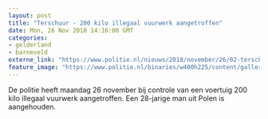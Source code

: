 ```yaml
---
layout: post
title: "Terschuur - 200 kilo illegaal vuurwerk aangetroffen"
date: Mon, 26 Nov 2018 14:16:00 GMT
categories: 
- gelderland 
- barneveld 
externe_link: "https://www.politie.nl/nieuws/2018/november/26/02-terschuur-200-kilo-illegaal-vuurwerk-aangetroffen.html"
feature_image: "https://www.politie.nl/binaries/w400h225/content/gallery/politie/nieuws/2018/november/02-on/20181126_120220.jpg"
---
```


De politie heeft maandag 26 november bij controle van een voertuig 200 kilo illegaal vuurwerk aangetroffen. Een 28-jarige man uit Polen is aangehouden.
